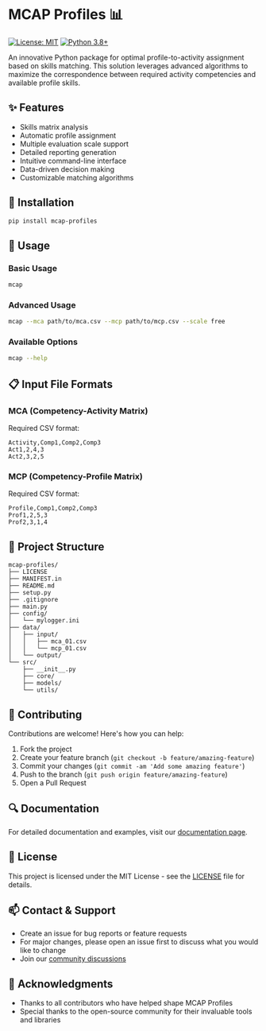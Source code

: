 # MCAP Profiles 📊

[![License: MIT](https://img.shields.io/badge/License-MIT-yellow.svg)](https://opensource.org/licenses/MIT)
[![Python 3.8+](https://img.shields.io/badge/python-3.8+-blue.svg)](https://www.python.org/downloads/)

An innovative Python package for optimal profile-to-activity assignment based on skills matching. This solution leverages advanced algorithms to maximize the correspondence between required activity competencies and available profile skills.

## ✨ Features

- Skills matrix analysis
- Automatic profile assignment
- Multiple evaluation scale support
- Detailed reporting generation
- Intuitive command-line interface
- Data-driven decision making
- Customizable matching algorithms

## 🚀 Installation

```bash
pip install mcap-profiles
```

## 📖 Usage

### Basic Usage

```bash
mcap
```

### Advanced Usage

```bash
mcap --mca path/to/mca.csv --mcp path/to/mcp.csv --scale free
```

### Available Options

```bash
mcap --help
```

## 📋 Input File Formats

### MCA (Competency-Activity Matrix)

Required CSV format:

```csv
Activity,Comp1,Comp2,Comp3
Act1,2,4,3
Act2,3,2,5
```

### MCP (Competency-Profile Matrix)

Required CSV format:

```csv
Profile,Comp1,Comp2,Comp3
Prof1,2,5,3
Prof2,3,1,4
```

## 📁 Project Structure

```
mcap-profiles/
├── LICENSE
├── MANIFEST.in
├── README.md
├── setup.py
├── .gitignore
├── main.py
├── config/
│   └── mylogger.ini
├── data/
│   ├── input/
│   │   ├── mca_01.csv
│   │   └── mcp_01.csv
│   └── output/
└── src/
    ├── __init__.py
    ├── core/
    ├── models/
    └── utils/
```

## 🤝 Contributing

Contributions are welcome! Here's how you can help:

1. Fork the project
2. Create your feature branch (`git checkout -b feature/amazing-feature`)
3. Commit your changes (`git commit -am 'Add some amazing feature'`)
4. Push to the branch (`git push origin feature/amazing-feature`)
5. Open a Pull Request

## 🔍 Documentation

For detailed documentation and examples, visit our [documentation page](https://github.com/yourusername/mcap-profiles/wiki).

## 📝 License

This project is licensed under the MIT License - see the [LICENSE](LICENSE) file for details.

## 📫 Contact & Support

- Create an issue for bug reports or feature requests
- For major changes, please open an issue first to discuss what you would like to change
- Join our [community discussions](https://github.com/yourusername/mcap-profiles/discussions)

## 🙏 Acknowledgments

- Thanks to all contributors who have helped shape MCAP Profiles
- Special thanks to the open-source community for their invaluable tools and libraries


